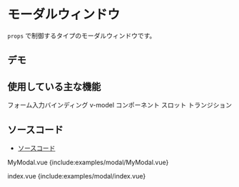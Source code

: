 # モーダルウィンドウ

`props` で制御するタイプのモーダルウィンドウです。

## デモ

<demo-block>
  <examples-modal-index/>
</demo-block>

## 使用している主な機能

<page-info page="105">フォーム入力バインディング v-model</page-info>
<page-info page="146">コンポーネント</page-info>
<page-info page="169">スロット</page-info>
<page-info page="194">トランジション</page-info>

## ソースコード

- [ソースコード](https://github.com/mio3io/cr-vue/tree/master/docs/.vuepress/components/examples/modal)

<code-caption>MyModal.vue</code-caption>
{include:examples/modal/MyModal.vue}

<code-caption>index.vue</code-caption>
{include:examples/modal/index.vue}
